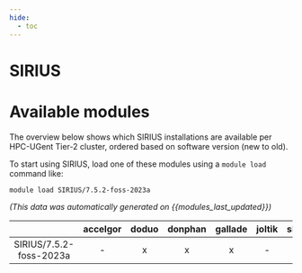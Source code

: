 ```yaml
---
hide:
  - toc
---
```


SIRIUS
======

# Available modules


The overview below shows which SIRIUS installations are available per HPC-UGent Tier-2 cluster, ordered based on software version (new to old).

To start using SIRIUS, load one of these modules using a `module load` command like:

```shell
module load SIRIUS/7.5.2-foss-2023a
```

*(This data was automatically generated on {{modules_last_updated}})*  

| |accelgor|doduo|donphan|gallade|joltik|shinx|
| :---: | :---: | :---: | :---: | :---: | :---: | :---: |
|SIRIUS/7.5.2-foss-2023a|-|x|x|x|-|x|
